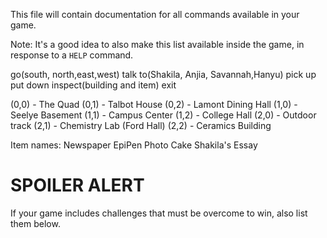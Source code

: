 This file will contain documentation for all commands available in your game.

Note:  It's a good idea to also make this list available inside the game, in response to a `HELP` command.


 go(south, north,east,west)
 talk to(Shakila, Anjia, Savannah,Hanyu)
 pick up 
 put down
 inspect(building and item)
 exit

(0,0) - The Quad
(0,1) - Talbot House
(0,2) - Lamont Dining Hall
(1,0) - Seelye Basement 
(1,1) - Campus Center
(1,2) - College Hall
(2,0) - Outdoor track
(2,1) - Chemistry Lab (Ford Hall)
(2,2) - Ceramics Building 

Item names: 
Newspaper
EpiPen 
Photo 
Cake 
Shakila's Essay

# SPOILER ALERT

If your game includes challenges that must be overcome to win, also list them below.
